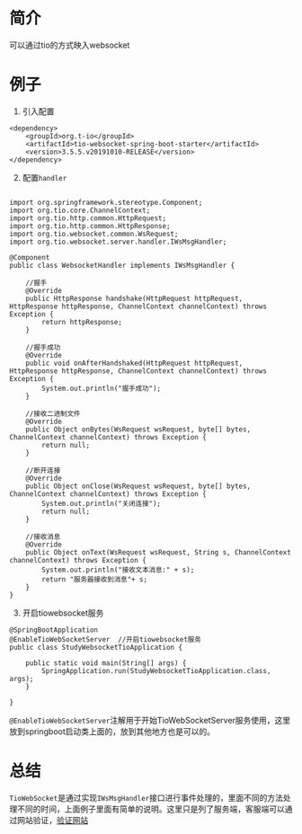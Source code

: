 # 简介
可以通过tio的方式映入websocket


# 例子
1. 引入配置
```
<dependency>
    <groupId>org.t-io</groupId>
    <artifactId>tio-websocket-spring-boot-starter</artifactId>
    <version>3.5.5.v20191010-RELEASE</version>
</dependency>
```

2. 配置`handler`
```

import org.springframework.stereotype.Component;
import org.tio.core.ChannelContext;
import org.tio.http.common.HttpRequest;
import org.tio.http.common.HttpResponse;
import org.tio.websocket.common.WsRequest;
import org.tio.websocket.server.handler.IWsMsgHandler;

@Component
public class WebsocketHandler implements IWsMsgHandler {

	//握手
    @Override
    public HttpResponse handshake(HttpRequest httpRequest, HttpResponse httpResponse, ChannelContext channelContext) throws Exception {
        return httpResponse;
    }

    //握手成功
    @Override
    public void onAfterHandshaked(HttpRequest httpRequest, HttpResponse httpResponse, ChannelContext channelContext) throws Exception {
        System.out.println("握手成功");
    }

    //接收二进制文件
    @Override
    public Object onBytes(WsRequest wsRequest, byte[] bytes, ChannelContext channelContext) throws Exception {
        return null;
    }

    //断开连接
    @Override
    public Object onClose(WsRequest wsRequest, byte[] bytes, ChannelContext channelContext) throws Exception {
        System.out.println("关闭连接");
        return null;
    }

    //接收消息
    @Override
    public Object onText(WsRequest wsRequest, String s, ChannelContext channelContext) throws Exception {
    	System.out.println("接收文本消息:" + s);
        return "服务器接收到消息"+ s;
    }
}
```

3. 开启tiowebsocket服务
```
@SpringBootApplication
@EnableTioWebSocketServer  //开启tiowebsocket服务
public class StudyWebsocketTioApplication {

	public static void main(String[] args) {
		SpringApplication.run(StudyWebsocketTioApplication.class, args);
	}

}
```
`@EnableTioWebSocketServer`注解用于开始TioWebSocketServer服务使用，这里放到springboot启动类上面的，放到其他地方也是可以的。

# 总结
`TioWebSocket`是通过实现`IWsMsgHandler`接口进行事件处理的，里面不同的方法处理不同的时间，上面例子里面有简单的说明。这里只是列了服务端，客服端可以通过网站验证，[验证网站](http://coolaf.com/tool/chattest)